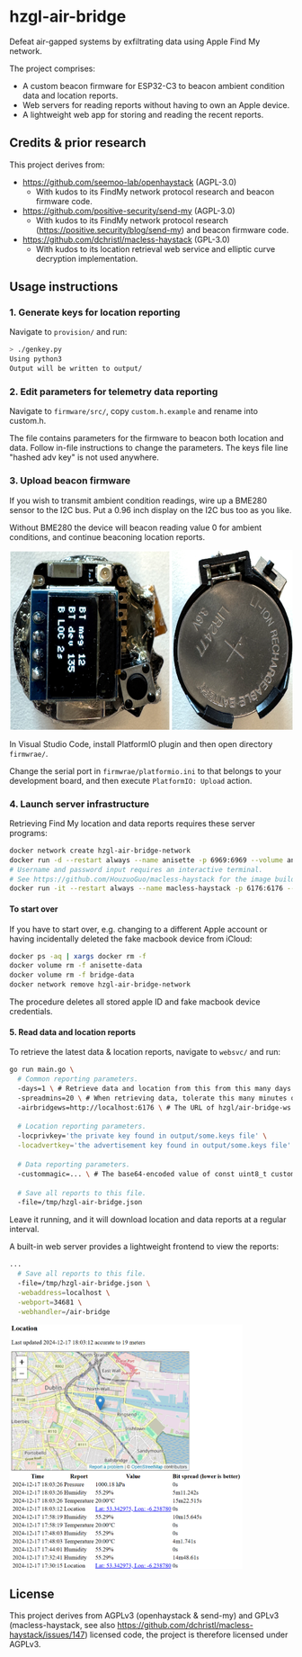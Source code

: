 # hzgl-air-bridge

Defeat air-gapped systems by exfiltrating data using Apple Find My network.

The project comprises:

- A custom beacon firmware for ESP32-C3 to beacon ambient condition data and location reports.
- Web servers for reading reports without having to own an Apple device.
- A lightweight web app for storing and reading the recent reports.

## Credits & prior research

This project derives from:

- https://github.com/seemoo-lab/openhaystack (AGPL-3.0)
  - With kudos to its FindMy network protocol research and beacon firmware code.
- https://github.com/positive-security/send-my (AGPL-3.0)
  - With kudos to its FindMy network protocol research (https://positive.security/blog/send-my) and beacon firmware code.
- https://github.com/dchristl/macless-haystack (GPL-3.0)
  - With kudos to its location retrieval web service and elliptic curve decryption implementation.

## Usage instructions

### 1. Generate keys for location reporting

Navigate to `provision/` and run:

``` bash
> ./genkey.py
Using python3
Output will be written to output/
```

### 2. Edit parameters for telemetry data reporting

Navigate to `firmware/src/`, copy `custom.h.example` and rename into custom.h.

The file contains parameters for the firmware to beacon both location and data. Follow in-file instructions to change the parameters. The keys file line "hashed adv key" is not used anywhere.

### 3. Upload beacon firmware

If you wish to transmit ambient condition readings, wire up a BME280 sensor to the I2C bus. Put a 0.96 inch display on the I2C bus too as you like.

Without BME280 the device will beacon reading value 0 for ambient conditions, and continue beaconing location reports.

<img src="https://raw.githubusercontent.com/HouzuoGuo/hzgl-air-bridge/refs/heads/master/prototype.png" width="627" height="320" />

In Visual Studio Code, install PlatformIO plugin and then open directory `firmwrae/`.

Change the serial port in `firmwrae/platformio.ini` to that belongs to your development board, and then execute `PlatformIO: Upload` action.

### 4. Launch server infrastructure

Retrieving Find My location and data reports requires these server programs:

```bash
docker network create hzgl-air-bridge-network
docker run -d --restart always --name anisette -p 6969:6969 --volume anisette-data:/home/Alcoholic/.config/anisette-v3/ --network hzgl-air-bridge-network hzgl/anisette-v3-server
# Username and password input requires an interactive terminal.
# See https://github.com/HouzuoGuo/macless-haystack for the image build instructions.
docker run -it --restart always --name macless-haystack -p 6176:6176 --volume bridge-data:/app/data/ --network hzgl-air-bridge-network hzgl/air-bridge-ws
```

#### To start over

If you have to start over, e.g. changing to a different Apple account or having incidentally deleted the fake macbook device from iCloud:

```bash
docker ps -aq | xargs docker rm -f
docker volume rm -f anisette-data
docker volume rm -f bridge-data
docker network remove hzgl-air-bridge-network
```

The procedure deletes all stored apple ID and fake macbook device credentials.

#### 5. Read data and location reports

To retrieve the latest data & location reports, navigate to `websvc/` and run:

``` bash
go run main.go \
  # Common reporting parameters.
  -days=1 \ # Retrieve data and location from this from this many days of historical reports, keep it between 1 and 7.
  -spreadmins=20 \ # When retrieving data, tolerate this many minutes of spread between each bit of the data byte. 20 minutes is good for most cases.
  -airbridgews=http://localhost:6176 \ # The URL of hzgl/air-bridge-ws container web server.

  # Location reporting parameters.
  -locprivkey='the private key found in output/some.keys file' \
  -locadvertkey='the advertisement key found in output/some.keys file' \

  # Data reporting parameters.
  -custommagic=... \ # The base64-encoded value of const uint8_t custom_magic_key.

  # Save all reports to this file.
  -file=/tmp/hzgl-air-bridge.json
```

Leave it running, and it will download location and data reports at a regular interval.

A built-in web server provides a lightweight frontend to view the reports:

``` bash
...
  # Save all reports to this file.
  -file=/tmp/hzgl-air-bridge.json \
  -webaddress=localhost \
  -webport=34681 \
  -webhandler=/air-bridge
```

<img src="https://raw.githubusercontent.com/HouzuoGuo/hzgl-air-bridge/refs/heads/master/web-demo.png" width="415" height="435" />

## License

This project derives from AGPLv3 (openhaystack & send-my) and GPLv3 (macless-haystack, see also https://github.com/dchristl/macless-haystack/issues/147) licensed code, the project is therefore licensed under AGPLv3.
